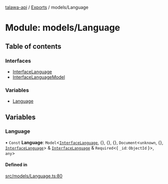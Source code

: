 [talawa-api](../README.md) / [Exports](../modules.md) / models/Language

# Module: models/Language

## Table of contents

### Interfaces

- [InterfaceLanguage](../interfaces/models_Language.InterfaceLanguage.md)
- [InterfaceLanguageModel](../interfaces/models_Language.InterfaceLanguageModel.md)

### Variables

- [Language](models_Language.md#language)

## Variables

### Language

• `Const` **Language**: `Model`\<[`InterfaceLanguage`](../interfaces/models_Language.InterfaceLanguage.md), \{\}, \{\}, \{\}, `Document`\<`unknown`, \{\}, [`InterfaceLanguage`](../interfaces/models_Language.InterfaceLanguage.md)\> & [`InterfaceLanguage`](../interfaces/models_Language.InterfaceLanguage.md) & `Required`\<\{ `_id`: `ObjectId`  \}\>, `any`\>

#### Defined in

[src/models/Language.ts:80](https://github.com/PalisadoesFoundation/talawa-api/blob/e5f7a9d/src/models/Language.ts#L80)
